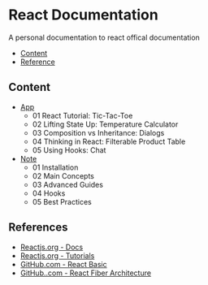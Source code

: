 # React Documentation

A personal documentation to react offical documentation

- [Content](#content)
- [Reference](#reference)

## Content

- [App](./src/App.tsx)
  - 01 React Tutorial: Tic-Tac-Toe
  - 02 Lifting State Up: Temperature Calculator
  - 03 Composition vs Inheritance: Dialogs
  - 04 Thinking in React: Filterable Product Table
  - 05 Using Hooks: Chat
- [Note](https://github.com/oscarchankalung/development-notebook/tree/main/React/index.md)
  - 01 Installation
  - 02 Main Concepts
  - 03 Advanced Guides
  - 04 Hooks
  - 05 Best Practices

## References

- [Reactjs.org - Docs](https://reactjs.org/docs/getting-started.html)
- [Reactjs.org - Tutorials](https://reactjs.org/docs/getting-started.html)
- [GitHub.com - React Basic](https://github.com/reactjs/react-basic)
- [GitHub..com - React Fiber Architecture](https://github.com/acdlite/react-fiber-architecture)
